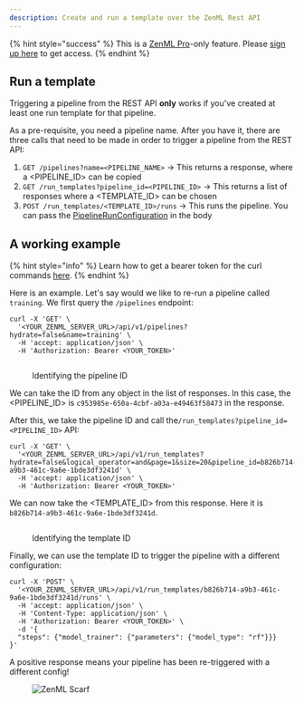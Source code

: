 ```yaml
---
description: Create and run a template over the ZenML Rest API
---
```


{% hint style="success" %}
This is a [ZenML Pro](https://zenml.io/pro)-only feature. Please [sign up here](https://cloud.zenml.io) to get access.
{% endhint %}

## Run a template 

Triggering a pipeline from the REST API **only** works if you've created at 
least one run template for that pipeline.

As a pre-requisite, you need a pipeline name. After you have it, there are 
three calls that need to be made in order to trigger a pipeline from the 
REST API:

1. `GET /pipelines?name=<PIPELINE_NAME>` -> This returns a response, where a <PIPELINE_ID> can be copied
2. `GET /run_templates?pipeline_id=<PIPELINE_ID>` -> This returns a list of responses where a <TEMPLATE_ID> can be chosen
3. `POST /run_templates/<TEMPLATE_ID>/runs` -> This runs the pipeline. You can pass the [PipelineRunConfiguration](https://sdkdocs.zenml.io/latest/core_code_docs/core-config.html#zenml.config.pipeline_run_configuration) in the body

## A working example

{% hint style="info" %}
Learn how to get a bearer token for the curl commands 
[here](https://docs.zenml.io/pro/deployments/pro-api#programmatic-access-with-api-tokens).
{% endhint %}

Here is an example. Let's say would we like to re-run a pipeline called 
`training`. We first query the `/pipelines` endpoint:

```shell
curl -X 'GET' \
  '<YOUR_ZENML_SERVER_URL>/api/v1/pipelines?hydrate=false&name=training' \
  -H 'accept: application/json' \
  -H 'Authorization: Bearer <YOUR_TOKEN>'
```

<figure><img src="../../../.gitbook/assets/rest_api_step_1.png" alt=""><figcaption><p>Identifying the pipeline ID</p></figcaption></figure>

We can take the ID from any object in the list of responses. In this case, 
the <PIPELINE_ID> is `c953985e-650a-4cbf-a03a-e49463f58473` in the response.

After this, we take the pipeline ID and call the`/run_templates?pipeline_id=<PIPELINE_ID>` API:

```shell
curl -X 'GET' \
  '<YOUR_ZENML_SERVER_URL>/api/v1/run_templates?hydrate=false&logical_operator=and&page=1&size=20&pipeline_id=b826b714-a9b3-461c-9a6e-1bde3df3241d' \
  -H 'accept: application/json' \
  -H 'Authorization: Bearer <YOUR_TOKEN>'
```

We can now take the <TEMPLATE_ID> from this response. Here it is `b826b714-a9b3-461c-9a6e-1bde3df3241d`.

<figure><img src="../../../.gitbook/assets/rest_api_step_2.png" alt=""><figcaption><p>Identifying the template ID</p></figcaption></figure>

Finally, we can use the template ID to trigger the pipeline with a different 
configuration:

```shell
curl -X 'POST' \
  '<YOUR_ZENML_SERVER_URL>/api/v1/run_templates/b826b714-a9b3-461c-9a6e-1bde3df3241d/runs' \
  -H 'accept: application/json' \
  -H 'Content-Type: application/json' \
  -H 'Authorization: Bearer <YOUR_TOKEN>' \
  -d '{
  "steps": {"model_trainer": {"parameters": {"model_type": "rf"}}}
}'
```

A positive response means your pipeline has been re-triggered with a 
different config!

<!-- For scarf -->
<figure><img alt="ZenML Scarf" referrerpolicy="no-referrer-when-downgrade" src="https://static.scarf.sh/a.png?x-pxid=f0b4f458-0a54-4fcd-aa95-d5ee424815bc" /></figure>
